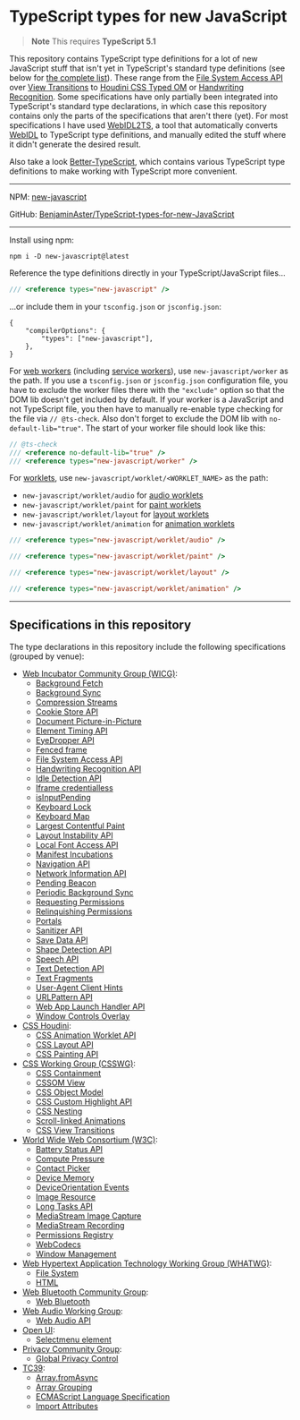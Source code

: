 
# TypeScript types for new JavaScript

> **Note**
> This requires **TypeScript 5.1**

This repository contains TypeScript type definitions for a lot of new JavaScript stuff that isn't yet in TypeScript's standard type definitions (see below for [the complete list](#specifications-in-this-repository)). These range from the [File System Access API](https://wicg.github.io/file-system-access/) over [View Transitions](https://drafts.csswg.org/css-view-transitions-1/) to [Houdini CSS Typed OM](https://drafts.css-houdini.org/css-typed-om/) or [Handwriting Recognition](https://wicg.github.io/handwriting-recognition/). Some specifications have only partially been integrated into TypeScript's standard type declarations, in which case this repository contains only the parts of the specifications that aren't there (yet). For most specifications I have used [WebIDL2TS](https://github.com/giniedp/webidl2ts), a tool that automatically converts [WebIDL](https://webidl.spec.whatwg.org/) to TypeScript type definitions, and manually edited the stuff where it didn't generate the desired result.

Also take a look [Better-TypeScript](https://github.com/BenjaminAster/Better-TypeScript), which contains various TypeScript type definitions to make working with TypeScript more convenient.

---

NPM: [new-javascript](https://www.npmjs.com/package/new-javascript)

GitHub: [BenjaminAster/TypeScript-types-for-new-JavaScript](https://github.com/BenjaminAster/TypeScript-types-for-new-JavaScript)

---

Install using npm:

```shell
npm i -D new-javascript@latest
```

Reference the type definitions directly in your TypeScript/JavaScript files...

```javascript
/// <reference types="new-javascript" />
```

...or include them in your `tsconfig.json` or `jsconfig.json`:

```jsonc
{
	"compilerOptions": {
		"types": ["new-javascript"],
	},
}
```

For [web workers](https://developer.mozilla.org/en-US/docs/Web/API/Web_Workers_API/Using_web_workers) (including [service workers](https://developer.mozilla.org/en-US/docs/Web/API/Service_Worker_API)), use `new-javascript/worker` as the path. If you use a `tsconfig.json` or `jsconfig.json` configuration file, you have to exclude the worker files there with the `"exclude"` option so that the DOM lib doesn't get included by default. If your worker is a JavaScript and not TypeScript file, you then have to manually re-enable type checking for the file via `// @ts-check`. Also don't forget to exclude the DOM lib with `no-default-lib="true"`. The start of your worker file should look like this:

```javascript
// @ts-check
/// <reference no-default-lib="true" />
/// <reference types="new-javascript/worker" />
```

For [worklets](https://developer.mozilla.org/en-US/docs/Web/API/Worklet), use `new-javascript/worklet/<WORKLET_NAME>` as the path:
 - `new-javascript/worklet/audio` for [audio worklets](https://developer.mozilla.org/en-US/docs/Web/API/AudioWorklet)
 - `new-javascript/worklet/paint` for [paint worklets](https://developer.mozilla.org/en-US/docs/Web/API/PaintWorklet)
 - `new-javascript/worklet/layout` for [layout worklets](https://github.com/w3c/css-houdini-drafts/blob/main/css-layout-api/EXPLAINER.md)
 - `new-javascript/worklet/animation` for [animation worklets](https://github.com/w3c/css-houdini-drafts/blob/main/css-animation-worklet-1/README.md)
```javascript
/// <reference types="new-javascript/worklet/audio" />
```
```javascript
/// <reference types="new-javascript/worklet/paint" />
```
```javascript
/// <reference types="new-javascript/worklet/layout" />
```
```javascript
/// <reference types="new-javascript/worklet/animation" />
```

---

## Specifications in this repository

The type declarations in this repository include the following specifications (grouped by venue):

 - [Web Incubator Community Group (WICG)](https://wicg.io):
	 - [Background Fetch](https://wicg.github.io/background-fetch/)
	 - [Background Sync](https://wicg.github.io/background-sync/spec/)
	 - [Compression Streams](https://wicg.github.io/compression-streams/)
	 - [Cookie Store API](https://wicg.github.io/cookie-store/)
	 - [Document Picture-in-Picture](https://wicg.github.io/document-picture-in-picture/)
	 - [Element Timing API](https://wicg.github.io/element-timing/)
	 - [EyeDropper API](https://wicg.github.io/eyedropper-api/)
	 - [Fenced frame](https://wicg.github.io/fenced-frame/)
	 - [File System Access API](https://wicg.github.io/file-system-access/)
	 - [Handwriting Recognition API](https://wicg.github.io/handwriting-recognition/)
	 - [Idle Detection API](https://wicg.github.io/idle-detection/)
	 - [Iframe credentialless](https://wicg.github.io/anonymous-iframe/)
	 - [isInputPending](https://wicg.github.io/is-input-pending/)
	 - [Keyboard Lock](https://wicg.github.io/keyboard-lock/)
	 - [Keyboard Map](https://wicg.github.io/keyboard-map/)
	 - [Largest Contentful Paint](https://wicg.github.io/largest-contentful-paint/)
	 - [Layout Instability API](https://wicg.github.io/layout-instability/)
	 - [Local Font Access API](https://wicg.github.io/local-font-access/)
	 - [Manifest Incubations](https://wicg.github.io/manifest-incubations/)
	 - [Navigation API](https://wicg.github.io/navigation-api/)
	 - [Network Information API](https://wicg.github.io/netinfo/)
	 - [Pending Beacon](https://wicg.github.io/pending-beacon/)
	 - [Periodic Background Sync](https://wicg.github.io/periodic-background-sync/)
	 - [Requesting Permissions](https://wicg.github.io/permissions-request/)
	 - [Relinquishing Permissions](https://wicg.github.io/permissions-revoke/)
	 - [Portals](https://wicg.github.io/portals/)
	 - [Sanitizer API](https://wicg.github.io/sanitizer-api/)
	 - [Save Data API](https://wicg.github.io/savedata/)
	 - [Shape Detection API](https://wicg.github.io/shape-detection-api/)
	 - [Speech API](https://wicg.github.io/speech-api/)
	 - [Text Detection API](https://wicg.github.io/shape-detection-api/text)
	 - [Text Fragments](https://wicg.github.io/scroll-to-text-fragment/)
	 - [User-Agent Client Hints](https://wicg.github.io/ua-client-hints/)
	 - [URLPattern API](https://wicg.github.io/urlpattern/)
	 - [Web App Launch Handler API](https://wicg.github.io/web-app-launch/)
	 - [Window Controls Overlay](https://wicg.github.io/window-controls-overlay/)
 - [CSS Houdini](https://css-houdini.org):
	 - [CSS Animation Worklet API](https://drafts.css-houdini.org/css-animation-worklet/)
	 - [CSS Layout API](https://drafts.css-houdini.org/css-layout-api/)
	 - [CSS Painting API](https://drafts.css-houdini.org/css-paint-api/)
 - [CSS Working Group (CSSWG)](https://csswg.org):
	 - [CSS Containment](https://drafts.csswg.org/css-contain-3/)
	 - [CSSOM View](https://drafts.csswg.org/cssom-view-1/)
	 - [CSS Object Model](https://drafts.csswg.org/cssom-1/)
	 - [CSS Custom Highlight API](https://drafts.csswg.org/css-highlight-api-1/)
	 - [CSS Nesting](https://drafts.csswg.org/css-nesting-1/)
	 - [Scroll-linked Animations](https://drafts.csswg.org/scroll-animations-1/)
	 - [CSS View Transitions](https://drafts.csswg.org/css-view-transitions-1/)
 - [World Wide Web Consortium (W3C)](https://www.w3.org/TR/):
	 - [Battery Status API](https://w3c.github.io/battery/)
	 - [Compute Pressure](https://w3c.github.io/compute-pressure/)
	 - [Contact Picker](https://w3c.github.io/contact-picker/spec/)
	 - [Device Memory](https://w3c.github.io/device-memory/)
	 - [DeviceOrientation Events](https://w3c.github.io/deviceorientation/)
	 - [Image Resource](https://w3c.github.io/image-resource/)
	 - [Long Tasks API](https://w3c.github.io/longtasks/)
	 - [MediaStream Image Capture](https://w3c.github.io/mediacapture-image/)
	 - [MediaStream Recording](https://w3c.github.io/mediacapture-record/)
	 - [Permissions Registry](https://w3c.github.io/permissions-registry/)
	 - [WebCodecs](https://w3c.github.io/webcodecs/)
	 - [Window Management](https://w3c.github.io/window-management/)
 - [Web Hypertext Application Technology Working Group (WHATWG)](https://spec.whatwg.org):
	 - [File System](https://fs.spec.whatwg.org)
	 - [HTML](https://html.spec.whatwg.org/multipage/)
 - [Web Bluetooth Community Group](https://webbluetoothcg.github.io):
	 - [Web Bluetooth](https://webbluetoothcg.github.io/web-bluetooth/)
 - [Web Audio Working Group](https://github.com/WebAudio):
	 - [Web Audio API](https://webaudio.github.io/web-audio-api/)
 - [Open UI](https://open-ui.org):
	 - [Selectmenu element](https://open-ui.org/components/selectmenu/)
 - [Privacy Community Group](https://github.com/WebAudio):
	 - [Global Privacy Control](https://privacycg.github.io/gpc-spec/)
 - [TC39](https://tc39.es):
	 - [Array.fromAsync](https://tc39.es/proposal-array-from-async/)
	 - [Array Grouping](https://tc39.es/proposal-array-grouping/)
	 - [ECMAScript Language Specification](https://tc39.es/ecma262/)
	 - [Import Attributes](https://tc39.es/proposal-import-attributes/)
